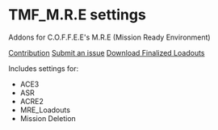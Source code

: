 # TMF_M.R.E settings
Addons for C.O.F.F.E.E's M.R.E (Mission Ready Environment)



[Contribution](https://github.com/coffeearma/TMF_M.R.E-settings/blob/master/CONTRIBUTING.md)
[Submit an issue](https://github.com/coffeearma/TMF_M.R.E-settings/issues)
[Download Finalized Loadouts](https://github.com/coffeearma/TMF_M.R.E-settings/releases)


Includes settings for:
- ACE3
- ASR
- ACRE2
- MRE_Loadouts
- Mission Deletion
